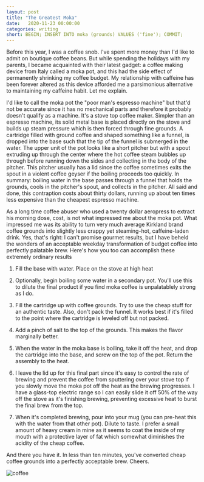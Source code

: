 ```yaml
---
layout: post
title: "The Greatest Moka"
date:   2020-11-23 00:00:00
categories: writing
short: BEGIN; INSERT INTO moka (grounds) VALUES ('fine'); COMMIT;
---
```


Before this year, I was a coffee snob. I've spent more money than I'd like to
admit on boutique coffee beans. But while spending the holidays with my parents, I became
acquainted with their latest gadget: a coffee making device from Italy called a moka pot,
and this had the side effect of permanently shrinking my coffee budget. My relationship with
caffeine has been forever altered as this device afforded me a parsimonious alternative to
maintaining my caffeine habit. Let me explain.

I'd like to call the moka pot the "poor man's espresso machine" but that'd not be accurate
since it has no mechanical parts and therefore it probably doesn't qualify as a machine. 
It's a stove top coffee maker. Simpler than an espresso machine, its solid metal base is
placed directly on the stove and builds up steam pressure which is then forced through fine
grounds. A cartridge filled with ground coffee and shaped something like a funnel, is dropped
into the base such that the tip of the funnel is submerged in the water. The upper unit of
the pot looks like a short pitcher but with a spout extruding up through the center where 
the hot coffee steam bubbles up through before running down the sides and collecting in the
body of the pitcher. This pitcher usually has a lid since the coffee sometimes exits the
spout in a violent coffee geyser if the boiling proceeds too quickly. In summary: boiling
water in the base passes through a funnel that holds the grounds, cools in the pitcher's
spout, and collects in the pitcher. All said and done, this contraption costs about thirty
dollars, running up about ten times less expensive than the cheapest espresso machine.

As a long time coffee abuser who used a twenty dollar aeropress to extract his morning dose,
cost, is not what impressed me about the moka pot. What impressed me was its ability to turn
very much average Kirkland brand coffee grounds into slightly less crappy yet steaming-hot,
caffeine-laden drink. Yes, that's right: I can't promise gourmet results, but I have beheld
the wonders of an acceptable weekday transformation of budget coffee into perfectly
palatable brew. Here's how you too can accomplish these extremely ordinary results

1. Fill the base with water. Place on the stove at high heat

2. Optionally, begin boiling some water in a secondary pot. You'll use this to dilute the
   final product if you find moka coffee is unpalatablely strong as I do.

3. Fill the cartridge up with coffee grounds. Try to use the cheap stuff for an authentic
   taste. Also, don't pack the funnel. It works best if it's filled to the point where the
   cartridge is leveled off but not packed.

4. Add a pinch of salt to the top of the grounds. This makes the flavor marginally better.

5. When the water in the moka base is boiling, take it off the heat, and drop the
   cartridge into the base, and screw on the top of the pot. Return the assembly to the heat.

6. I leave the lid up for this final part since it's easy to control the rate of brewing
   and prevent the coffee from sputtering over your stove top if you slowly move the moka pot
   off the heat as the brewing progresses. I have a glass-top electric range so I can easily
   slide it off 50% of the way off the stove as it's finishing brewing, preventing excessive
   heat to burst the final brew from the top.
7. When it's completed brewing, pour into your mug (you can pre-heat this with the water
   from that other pot). Dilute to taste. I prefer a small amount of heavy cream in mine as
   it seems to coat the inside of my mouth with a protective layer of fat which somewhat
   diminishes the acidity of the cheap coffee.

And there you have it. In less than ten minutes, you've converted cheap coffee grounds into
a perfectly acceptable brew. Cheers.

<img src="https://i.imgur.com/TWTYGB1l.jpg?1" title="coffee" />
